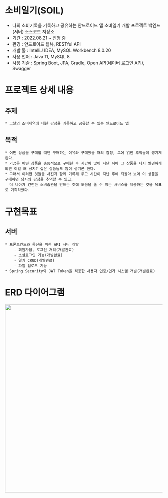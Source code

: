 # 소비일기(SOIL)
* 나의 소비기록을 기록하고 공유하는 안드로이드 앱 소비일기 개발 프로젝트 백엔드(서버) 소스코드 저장소
* 기간 : 2022.08.21 ~ 진행 중
* 환경 : 안드로이드 웹뷰, RESTful API
* 개발 툴 : IntelliJ IDEA, MySQL Workbench 8.0.20
* 사용 언어 : Java 11, MySQL 8
* 사용 기술 : Spring Boot, JPA, Gradle, Open API(네이버 로그인 API), Swagger

# 프로젝트 상세 내용
## 주제
```
* 그날의 소비내역에 대한 감정을 기록하고 공유할 수 있는 안드로이드 앱
```

## 목적
```
* 어떤 상품을 구매할 때엔 구매하는 이유와 구매했을 때의 감정, 그에 얽힌 추억들이 생기게 된다.
* 가끔은 어떤 상품을 충동적으로 구매한 후 시간이 많이 지난 뒤에 그 상품을 다시 발견하게 되면 이걸 왜 샀지? 싶은 상품들도 많이 생기곤 한다.
* 그래서 이러한 것들을 사진과 함께 기록해 두고 시간이 지난 후에 되돌아 보며 이 상품을 구매하던 당시의 감정을 추억할 수 있고, 
  더 나아가 건전한 소비습관을 만드는 것에 도움을 줄 수 있는 서비스를 제공하는 것을 목표로 기획하였다.
```

# 구현목표
## 서버
```
* 프론트엔드와 통신을 위한 API 서버 개발
    - 회원가입, 로그인 처리(개발완료)
    - 소셜로그인 기능(개발완료)
    - 일기 CRUD(개발완료)
    - 파일 업로드 기능
* Spring Security와 JWT Token을 적용한 사용자 인증/인가 시스템 개발(개발완료)
```

# ERD 다이어그램
<p align="center"><img src="https://miro7923.github.io/assets/images/soil_log_02_3.png" width="600"></p>

